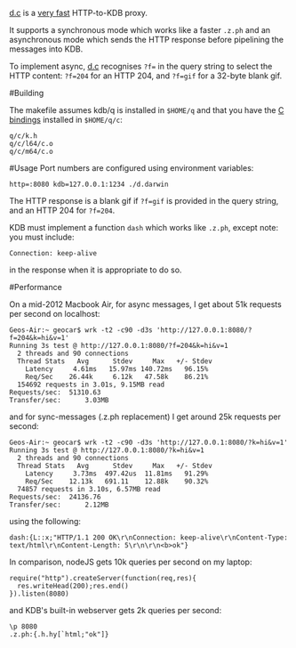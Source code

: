 [d.c](d.c) is a [very fast](#performance) HTTP-to-KDB proxy.

It supports a synchronous mode which works like a faster `.z.ph` and an asynchronous mode
which sends the HTTP response before pipelining the messages into KDB.

To implement async, [d.c](d.c#L65) recognises `?f=` in the query string to select the
HTTP content: `?f=204` for an HTTP 204, and `?f=gif` for a 32-byte blank gif.

#Building

The makefile assumes kdb/q is installed in `$HOME/q` and that you have
the [C bindings](http://kx.com/q/d/c.htm) installed in `$HOME/q/c`:

    q/c/k.h
    q/c/l64/c.o
    q/c/m64/c.o

#Usage
Port numbers are configured using environment variables:

    http=:8080 kdb=127.0.0.1:1234 ./d.darwin

The HTTP response is a blank gif if `?f=gif` is provided in the query string,
and an HTTP 204 for `?f=204`.

KDB must implement a function `dash` which works like `.z.ph`, except note: you must include:

    Connection: keep-alive

in the response when it is appropriate to do so.

#Performance

On a mid-2012 Macbook Air, for async messages, I get about 51k requests per second on localhost:

    Geos-Air:~ geocar$ wrk -t2 -c90 -d3s 'http://127.0.0.1:8080/?f=204&k=hi&v=1'
    Running 3s test @ http://127.0.0.1:8080/?f=204&k=hi&v=1
      2 threads and 90 connections
      Thread Stats   Avg      Stdev     Max   +/- Stdev
        Latency     4.61ms   15.97ms 140.72ms   96.15%
        Req/Sec    26.44k     6.12k   47.58k    86.21%
      154692 requests in 3.01s, 9.15MB read
    Requests/sec:  51310.63
    Transfer/sec:      3.03MB

and for sync-messages (.z.ph replacement) I get around 25k requests per second:

    Geos-Air:~ geocar$ wrk -t2 -c90 -d3s 'http://127.0.0.1:8080/?k=hi&v=1'
    Running 3s test @ http://127.0.0.1:8080/?k=hi&v=1
      2 threads and 90 connections
      Thread Stats   Avg      Stdev     Max   +/- Stdev
        Latency     3.73ms  497.42us  11.81ms   91.29%
        Req/Sec    12.13k   691.11    12.88k    90.32%
      74857 requests in 3.10s, 6.57MB read
    Requests/sec:  24136.76
    Transfer/sec:      2.12MB

using the following:

    dash:{L::x;"HTTP/1.1 200 OK\r\nConnection: keep-alive\r\nContent-Type: text/html\r\nContent-Length: 5\r\n\r\n<b>ok"}

In comparison, nodeJS gets 10k queries per second on my laptop:

    require("http").createServer(function(req,res){
      res.writeHead(200);res.end()
    }).listen(8080)

and KDB's built-in webserver gets 2k queries per second:

    \p 8080
    .z.ph:{.h.hy[`html;"ok"]}

